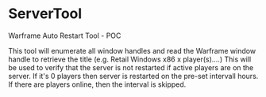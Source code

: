 # ServerTool
Warframe Auto Restart Tool - POC

This tool will enumerate all window handles and read the Warframe window handle to retrieve the title (e.g. Retail Windows x86 x player(s)....)
This will be used to verify that the server is not restarted if active players are on the server. If it's 0 players then server is restarted on 
the pre-set intervall hours. If there are players online, then the interval is skipped.
